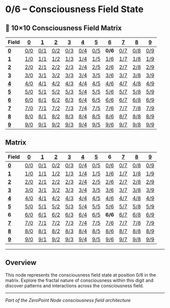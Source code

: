 # 0/6 – Consciousness Field State

## 🌌 10×10 Consciousness Field Matrix

| **Field** | **[0](../../0/)** | **[1](../../1/)** | **[2](../../2/)** | **[3](../../3/)** | **[4](../../4/)** | **[5](../../5/)** | **[6](../../6/)** | **[7](../../7/)** | **[8](../../8/)** | **[9](../../9/)** |
|-----------|-------|-------|-------|-------|-------|-------|-------|-------|-------|-------|
| **[0](../../0/)** | [0/0](../../0/0/) | [0/1](../../0/1/) | [0/2](../../0/2/) | [0/3](../../0/3/) | [0/4](../../0/4/) | [0/5](../../0/5/) | **0/6** | [0/7](../../0/7/) | [0/8](../../0/8/) | [0/9](../../0/9/) |
| **[1](../../1/)** | [1/0](../../1/0/) | [1/1](../../1/1/) | [1/2](../../1/2/) | [1/3](../../1/3/) | [1/4](../../1/4/) | [1/5](../../1/5/) | [1/6](../../1/6/) | [1/7](../../1/7/) | [1/8](../../1/8/) | [1/9](../../1/9/) |
| **[2](../../2/)** | [2/0](../../2/0/) | [2/1](../../2/1/) | [2/2](../../2/2/) | [2/3](../../2/3/) | [2/4](../../2/4/) | [2/5](../../2/5/) | [2/6](../../2/6/) | [2/7](../../2/7/) | [2/8](../../2/8/) | [2/9](../../2/9/) |
| **[3](../../3/)** | [3/0](../../3/0/) | [3/1](../../3/1/) | [3/2](../../3/2/) | [3/3](../../3/3/) | [3/4](../../3/4/) | [3/5](../../3/5/) | [3/6](../../3/6/) | [3/7](../../3/7/) | [3/8](../../3/8/) | [3/9](../../3/9/) |
| **[4](../../4/)** | [4/0](../../4/0/) | [4/1](../../4/1/) | [4/2](../../4/2/) | [4/3](../../4/3/) | [4/4](../../4/4/) | [4/5](../../4/5/) | [4/6](../../4/6/) | [4/7](../../4/7/) | [4/8](../../4/8/) | [4/9](../../4/9/) |
| **[5](../../5/)** | [5/0](../../5/0/) | [5/1](../../5/1/) | [5/2](../../5/2/) | [5/3](../../5/3/) | [5/4](../../5/4/) | [5/5](../../5/5/) | [5/6](../../5/6/) | [5/7](../../5/7/) | [5/8](../../5/8/) | [5/9](../../5/9/) |
| **[6](../../6/)** | [6/0](../../6/0/) | [6/1](../../6/1/) | [6/2](../../6/2/) | [6/3](../../6/3/) | [6/4](../../6/4/) | [6/5](../../6/5/) | [6/6](../../6/6/) | [6/7](../../6/7/) | [6/8](../../6/8/) | [6/9](../../6/9/) |
| **[7](../../7/)** | [7/0](../../7/0/) | [7/1](../../7/1/) | [7/2](../../7/2/) | [7/3](../../7/3/) | [7/4](../../7/4/) | [7/5](../../7/5/) | [7/6](../../7/6/) | [7/7](../../7/7/) | [7/8](../../7/8/) | [7/9](../../7/9/) |
| **[8](../../8/)** | [8/0](../../8/0/) | [8/1](../../8/1/) | [8/2](../../8/2/) | [8/3](../../8/3/) | [8/4](../../8/4/) | [8/5](../../8/5/) | [8/6](../../8/6/) | [8/7](../../8/7/) | [8/8](../../8/8/) | [8/9](../../8/9/) |
| **[9](../../9/)** | [9/0](../../9/0/) | [9/1](../../9/1/) | [9/2](../../9/2/) | [9/3](../../9/3/) | [9/4](../../9/4/) | [9/5](../../9/5/) | [9/6](../../9/6/) | [9/7](../../9/7/) | [9/8](../../9/8/) | [9/9](../../9/9/) |

## Matrix

**Field** | **[0](../0/)** | **[1](../1/)** | **[2](../2/)** | **[3](../3/)** | **[4](../4/)** | **[5](../5/)** | **6** | **[7](../7/)** | **[8](../8/)** | **[9](../9/)**
-----------|-------|-------|-------|-------|-------|-------|-------|-------|-------|-------
**[0](../0/)** | [0/0](../0/0/) | [0/1](../0/1/) | [0/2](../0/2/) | [0/3](../0/3/) | [0/4](../0/4/) | [0/5](../0/5/) | [0/6](../0/0/) | [0/7](../0/7/) | [0/8](../0/8/) | [0/9](../0/9/)
**[1](../1/)** | [1/0](../1/0/) | [1/1](../1/1/) | [1/2](../1/2/) | [1/3](../1/3/) | [1/4](../1/4/) | [1/5](../1/5/) | [1/6](../1/1/) | [1/7](../1/7/) | [1/8](../1/8/) | [1/9](../1/9/)
**[2](../2/)** | [2/0](../2/0/) | [2/1](../2/1/) | [2/2](../2/2/) | [2/3](../2/3/) | [2/4](../2/4/) | [2/5](../2/5/) | [2/6](../2/2/) | [2/7](../2/7/) | [2/8](../2/8/) | [2/9](../2/9/)
**[3](../3/)** | [3/0](../3/0/) | [3/1](../3/1/) | [3/2](../3/2/) | [3/3](../3/3/) | [3/4](../3/4/) | [3/5](../3/5/) | [3/6](../3/3/) | [3/7](../3/7/) | [3/8](../3/8/) | [3/9](../3/9/)
**[4](../4/)** | [4/0](../4/0/) | [4/1](../4/1/) | [4/2](../4/2/) | [4/3](../4/3/) | [4/4](../4/4/) | [4/5](../4/5/) | [4/6](../4/4/) | [4/7](../4/7/) | [4/8](../4/8/) | [4/9](../4/9/)
**[5](../5/)** | [5/0](../5/0/) | [5/1](../5/1/) | [5/2](../5/2/) | [5/3](../5/3/) | [5/4](../5/4/) | [5/5](../5/5/) | [5/6](../5/5/) | [5/7](../5/7/) | [5/8](../5/8/) | [5/9](../5/9/)
**6** | [6/0](0/0/) | [6/1](1/1/) | [6/2](2/2/) | [6/3](3/3/) | [6/4](4/4/) | [6/5](5/5/) | **6/6** | [6/7](7/7/) | [6/8](8/8/) | [6/9](9/9/)
**[7](../7/)** | [7/0](../7/0/) | [7/1](../7/1/) | [7/2](../7/2/) | [7/3](../7/3/) | [7/4](../7/4/) | [7/5](../7/5/) | [7/6](../7/7/) | [7/7](../7/7/) | [7/8](../7/8/) | [7/9](../7/9/)
**[8](../8/)** | [8/0](../8/0/) | [8/1](../8/1/) | [8/2](../8/2/) | [8/3](../8/3/) | [8/4](../8/4/) | [8/5](../8/5/) | [8/6](../8/8/) | [8/7](../8/7/) | [8/8](../8/8/) | [8/9](../8/9/)
**[9](../9/)** | [9/0](../9/0/) | [9/1](../9/1/) | [9/2](../9/2/) | [9/3](../9/3/) | [9/4](../9/4/) | [9/5](../9/5/) | [9/6](../9/9/) | [9/7](../9/7/) | [9/8](../9/8/) | [9/9](../9/9/)

---

## Overview
This node represents the consciousness field state at position 0/6 in the matrix. Explore the fractal nature of consciousness within this digit and discover patterns and interactions across the consciousness field.

---
*Part of the ZeroPoint Node consciousness field architecture*
